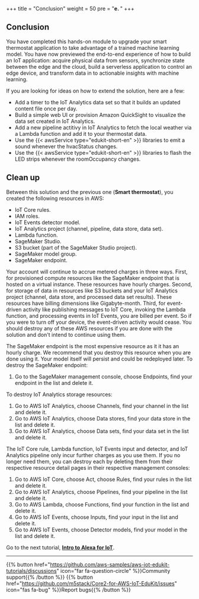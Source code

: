 +++
title = "Conclusion"
weight = 50
pre = "<b>e. </b>"
+++

## Conclusion
You have completed this hands-on module to upgrade your smart thermostat application to take advantage of a trained machine learning model. You have now previewed the end-to-end experience of how to build an IoT application: acquire physical data from sensors, synchronize state between the edge and the cloud, build a serverless application to control an edge device, and transform data in to actionable insights with machine learning.

If you are looking for ideas on how to extend the solution, here are a few:

* Add a timer to the IoT Analytics data set so that it builds an updated content file once per day.
* Build a simple web UI or provision Amazon QuickSight to visualize the data set created in IoT Analytics.
* Add a new pipeline actitivy in IoT Analytics to fetch the local weather via a Lambda function and add it to your thermostat data.
* Use the {{< awsService type="edukit-short-en" >}} libraries to emit a sound whenever the hvacStatus changes.
* Use the {{< awsService type="edukit-short-en" >}} libraries to flash the LED strips whenever the roomOccupancy changes.

## Clean up
Between this solution and the previous one (**Smart thermostat**), you created the following resources in AWS:

* IoT Core rules.
* IAM roles.
* IoT Events detector model.
* IoT Analytics project (channel, pipeline, data store, data set).
* Lambda function.
* SageMaker Studio.
* S3 bucket (part of the SageMaker Studio project).
* SageMaker model group.
* SageMaker endpoint.

Your account will continue to accrue metered charges in three ways. First, for provisioned compute resources like the SageMaker endpoint that is hosted on a virtual instance. These resources have hourly charges. Second, for storage of data in resources like S3 buckets and your IoT Analytics project (channel, data store, and processed data set results). These resources have billing dimensions like Gigabyte-month. Third, for event-driven activity like publishing messages to IoT Core, invoking the Lambda function, and processing events in IoT Events, you are billed per event. So if you were to turn off your device, the event-driven activity would cease. You should destroy any of these AWS resources if you are done with the solution and don't intend to continue using them.

The SageMaker endpoint is the most expensive resource as it it has an hourly charge. We recommend that you destroy this resource when you are done using it. Your model itself will persist and could be redeployed later. To destroy the SageMaker endpoint:

1. Go to the SageMaker management console, choose Endpoints, find your endpoint in the list and delete it.

To destroy IoT Analytics storage resources:

1. Go to AWS IoT Analytics, choose Channels, find your channel in the list and delete it.
1. Go to AWS IoT Analytics, choose Data stores, find your data store in the list and delete it.
1. Go to AWS IoT Analytics, choose Data sets, find your data set in the list and delete it.

The IoT Core rule, Lambda function, IoT Events input and detector, and IoT Analytics pipeline only incur further charges as you use them. If you no longer need them, you can destroy each by deleting them from their respective resource detail pages in their respective management consoles:

1. Go to AWS IoT Core, choose Act, choose Rules, find your rules in the list and delete it.
1. Go to AWS IoT Analytics, choose Pipelines, find your pipeline in the list and delete it.
1. Go to AWS Lambda, choose Functions, find your function in the list and delete it.
1. Go to AWS IoT Events, choose Inputs, find your input in the list and delete it.
1. Go to AWS IoT Events, choose Detector models, find your model in the list and delete it.


Go to the next tutorial, [**Intro to Alexa for IoT**](/en/intro-to-alexa-for-iot.html).

---
{{% button href="https://github.com/aws-samples/aws-iot-edukit-tutorials/discussions" icon="far fa-question-circle" %}}Community support{{% /button %}} {{% button href="https://github.com/m5stack/Core2-for-AWS-IoT-EduKit/issues" icon="fas fa-bug" %}}Report bugs{{% /button %}}